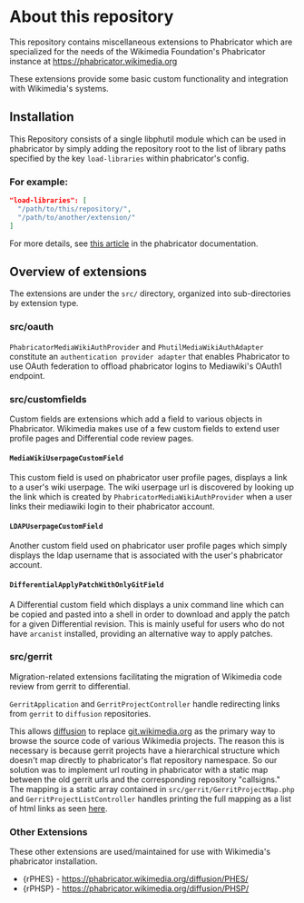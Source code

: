 # About this repository

This repository contains miscellaneous extensions to Phabricator which are
specialized for the needs of the Wikimedia Foundation's Phabricator instance
at https://phabricator.wikimedia.org

These extensions provide some basic custom functionality and integration with
Wikimedia's systems.

## Installation


This Repository consists of a single libphutil module which can be used in
phabricator by simply adding the repository root to the list of library paths
specified by the key `load-libraries` within phabricator's config.

### For example:

```json
"load-libraries": [
  "/path/to/this/repository/",
  "/path/to/another/extension/"
]
```

For more details, see [this article](https://secure.phabricator.com/book/phabcontrib/article/adding_new_classes/#linking-with-phabricator) in the phabricator documentation.

## Overview of extensions

The extensions are under the `src/` directory, organized into sub-directories
by extension type.

### src/oauth

`PhabricatorMediaWikiAuthProvider` and `PhutilMediaWikiAuthAdapter` constitute
an `authentication provider adapter` that enables Phabricator to use OAuth
federation to offload phabricator logins to Mediawiki's OAuth1 endpoint.

### src/customfields

Custom fields are extensions which add a field to various objects in
Phabricator. Wikimedia makes use of a few custom fields to extend user profile
pages and Differential code review pages.

#### `MediaWikiUserpageCustomField`
This custom field is used on phabricator user profile
pages, displays a link to a user's wiki userpage. The wiki userpage url is
discovered by looking up the link which is created by
`PhabricatorMediaWikiAuthProvider` when a user links their mediawiki login to
their phabricator account.

#### `LDAPUserpageCustomField`
Another custom field used on phabricator user profile pages
which simply displays the ldap username that is associated with the user's
phabricator account.

#### `DifferentialApplyPatchWithOnlyGitField`
A Differential custom field which displays a unix command line which can be
copied and pasted into a shell in order to download and apply the patch for a
given Differential revision. This is mainly useful for users who do not have
`arcanist` installed, providing an alternative way to apply patches.

### src/gerrit
Migration-related extensions facilitating the migration of Wikimedia code review
from gerrit to differential.

`GerritApplication` and `GerritProjectController` handle redirecting links from
`gerrit` to `diffusion` repositories.

This allows [diffusion](https://phabricator.wikimedia.org/diffusion/) to replace
[git.wikimedia.org](http://git.wikimedia.org) as the primary way to browse the
source code of various Wikimedia projects. The reason this is necessary is
because gerrit projects have a hierarchical structure which doesn't map directly
to phabricator's flat repository namespace. So our solution was to implement
url routing in phabricator with a static map between the old gerrit urls and the
corresponding repository "callsigns." The mapping is a static array contained
in `src/gerrit/GerritProjectMap.php` and `GerritProjectListController` handles
printing the full mapping as a list of html links as seen [here](https://phabricator.wikimedia.org/r/).

### Other Extensions

 These other extensions are used/maintained for use with Wikimedia's
 phabricator installation.

* {rPHES} - https://phabricator.wikimedia.org/diffusion/PHES/
* {rPHSP} - https://phabricator.wikimedia.org/diffusion/PHSP/
